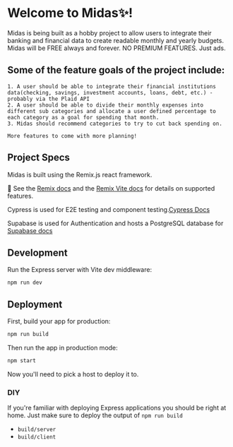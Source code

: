 # Welcome to Midas✨!

Midas is being built as a hobby project to allow users to integrate their banking and financial data to create readable monthly and yearly budgets. Midas will be FREE always and forever. NO PREMIUM FEATURES. Just ads.

## Some of the feature goals of the project include:

    1. A user should be able to integrate their financial institutions data(checking, savings, investment accounts, loans, debt, etc.) - probably via the Plaid API
    2. A user should be able to divide their monthly expenses into different sub categories and allocate a user defined percentage to each category as a goal for spending that month.
    3. Midas should recommend categories to try to cut back spending on.

    More features to come with more planning!

## Project Specs    

Midas is built using the Remix.js react framework.

📖 See the [Remix docs](https://remix.run/docs) and the [Remix Vite docs](https://remix.run/docs/en/main/guides/vite) for details on supported features.

Cypress is used for E2E testing and component testing.[Cypress Docs](https://docs.cypress.io/guides/overview/why-cypress)

Supabase is used for Authentication and hosts a PostgreSQL database for [Supabase docs](https://supabase.com/docs)

## Development

Run the Express server with Vite dev middleware:

```shellscript
npm run dev
```

## Deployment

First, build your app for production:

```sh
npm run build
```

Then run the app in production mode:

```sh
npm start
```

Now you'll need to pick a host to deploy it to.

### DIY

If you're familiar with deploying Express applications you should be right at home. Just make sure to deploy the output of `npm run build`

- `build/server`
- `build/client`
